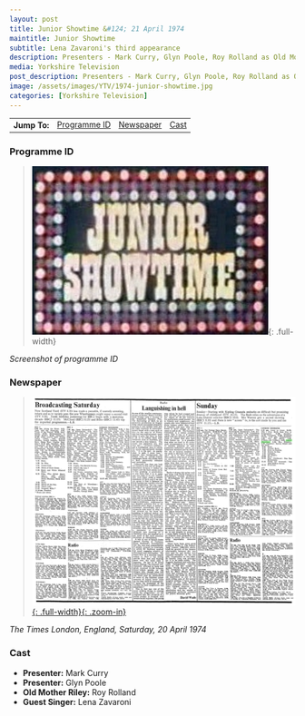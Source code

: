 ```yaml
---
layout: post
title: Junior Showtime &#124; 21 April 1974
maintitle: Junior Showtime
subtitle: Lena Zavaroni's third appearance
description: Presenters - Mark Curry, Glyn Poole, Roy Rolland as Old Mother Riley, Lena Zavaroni.
media: Yorkshire Television
post_description: Presenters - Mark Curry, Glyn Poole, Roy Rolland as Old Mother Riley, Lena Zavaroni.
image: /assets/images/YTV/1974-junior-showtime.jpg
categories: [Yorkshire Television]
---
```


<table>
<tr align="center">
<th>Jump To:</th>
<td><a href="#programme-id">Programme ID</a></td>
<td><a href="#newspaper">Newspaper</a></td>
<td><a href="#cast">Cast</a></td>
</tr>
</table>

### Programme ID
> ![Screenshot of programme ID](/assets/images/YTV/1974-junior-showtime.jpg){: .full-width}

<cite>Screenshot of programme ID</cite>

### Newspaper
> [![](/assets/images/newspapers/0FFO-1974-APR20-008.jpeg){: .full-width}{: .zoom-in}](/assets/images/newspapers/0FFO-1974-APR20-008.jpeg)

<cite>The Times London, England, Saturday, 20 April 1974</cite>

### Cast
* **Presenter:** Mark Curry
* **Presenter:** Glyn Poole
* **Old Mother Riley:** Roy Rolland
* **Guest Singer:** Lena Zavaroni

